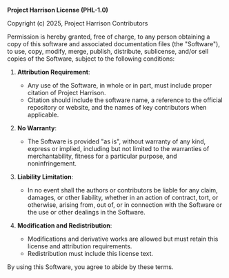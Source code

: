 **Project Harrison License (PHL-1.0)**  

Copyright (c) 2025, Project Harrison Contributors  

Permission is hereby granted, free of charge, to any person obtaining a copy of this software and associated documentation files (the "Software"), to use, copy, modify, merge, publish, distribute, sublicense, and/or sell copies of the Software, subject to the following conditions:  

1. **Attribution Requirement**:  
   - Any use of the Software, in whole or in part, must include proper citation of Project Harrison.  
   - Citation should include the software name, a reference to the official repository or website, and the names of key contributors when applicable.  

2. **No Warranty**:  
   - The Software is provided "as is", without warranty of any kind, express or implied, including but not limited to the warranties of merchantability, fitness for a particular purpose, and noninfringement.  

3. **Liability Limitation**:  
   - In no event shall the authors or contributors be liable for any claim, damages, or other liability, whether in an action of contract, tort, or otherwise, arising from, out of, or in connection with the Software or the use or other dealings in the Software.  

4. **Modification and Redistribution**:  
   - Modifications and derivative works are allowed but must retain this license and attribution requirements.  
   - Redistribution must include this license text.  

By using this Software, you agree to abide by these terms.  
